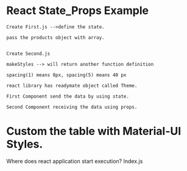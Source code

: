 # React State_Props Example

    Create First.js -->define the state.

    pass the products object with array.


    Create Second.js

    makeStyles --> will return another function definition

    spacing(1) means 8px, spacing(5) means 40 px

    react library has readymate object called Theme.

    First Component send the data by using state.

    Second Component receiving the data using props.

# Custom the table with Material-UI Styles.

Where does react application start execution? Index.js
